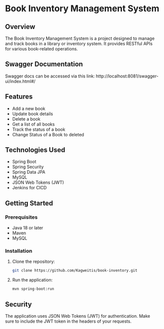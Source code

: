   
# Book Inventory Management System

## Overview

The Book Inventory Management System is a project designed to manage and track books in a library or inventory system. It provides RESTful APIs for various book-related operations.

## Swagger Documentation

Swagger docs can be accessed via this link:
http://localhost:8081/swagger-ui/index.html#/

## Features

- Add a new book
- Update book details
- Delete a book
- Get a list of all books
- Track the status of a book
- Change Status of a Book to deleted

## Technologies Used

- Spring Boot
- Spring Security
- Spring Data JPA
- MySQL
- JSON Web Tokens (JWT)
- Jenkins for CICD

## Getting Started

### Prerequisites

- Java 18 or later
- Maven
- MySQL

### Installation

1. Clone the repository:

   ```bash
   git clone https://github.com/Kagweitis/book-inventory.git

2. Run the application:

    ```bash
   mvn spring-boot:run

## Security

The application uses JSON Web Tokens (JWT) for authentication. Make sure to include the JWT token in the headers of your requests.
